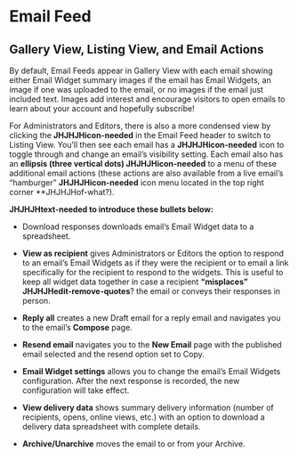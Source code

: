# Email Feed

## Gallery View, Listing View, and Email Actions
<div id="gv-gallery-view"/></div>

By default, Email Feeds appear in Gallery View with each email showing
either Email Widget summary images if the email has Email Widgets, an
image if one was uploaded to the email, or no images if the email just
included text.
Images add interest and encourage visitors to open emails to learn about
your account and hopefully subscribe! 

For Administrators and Editors, there is also a more condensed view by
clicking the **JHJHJHicon-needed** in the Email Feed header to switch to
Listing View.
You’ll then see each email has a **JHJHJHicon-needed** icon to toggle
through and change an email’s visibility setting.
Each email also has an **ellipsis (three vertical dots)
JHJHJHicon-needed** to a menu of these additional email actions (these
actions are also available from a live email’s “hamburger”
**JHJHJHicon-needed** icon menu located in the top right corner
**JHJHJHof-what?).

**JHJHJHtext-needed to introduce these bullets below:**

* Download responses downloads email’s Email Widget data to a spreadsheet.

* **View as recipient** gives Administrators or Editors the
option to respond to an email’s Email Widgets as if they were the
recipient or to email a link specifically for the recipient to respond
to the widgets.
This is useful to keep all widget data together in case a recipient
**“misplaces” JHJHJHedit-remove-quotes**? the email or conveys their
responses in person. 

* **Reply all** creates a new Draft email for a reply email and
navigates you to the email’s **Compose** page. 

* **Resend email** navigates you to the **New Email** page with the
published email selected and the resend option set to Copy.

* **Email Widget settings** allows you to change the email’s
Email Widgets configuration.
After the next response is recorded, the new configuration will take
effect.

* **View delivery data** shows summary delivery information
(number of recipients, opens, online views, etc.) with an option to
download a delivery data spreadsheet with complete details.

* **Archive/Unarchive** moves the email to or from your
Archive.
